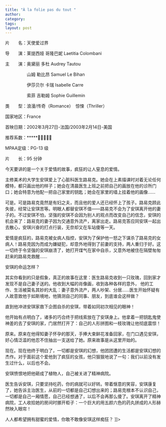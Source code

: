 ```yaml
---
title: "À la folie pas du tout "
author:
category: 
tags: 
layout: post
---
```


片　　名：天使爱过界

导　　演：莱提西娅 哥隆巴妮 Laetitia Colombani　

主　　演：奥黛丽 多杜 Audrey Tautou

　　　　　山姆 勒比昂 Samuel Le Bihan

　　　　　伊莎贝尔 卡瑞 Isabelle Carre

　　　　　索菲 吉勒姆 Sophie Guillemin　

类　　型：浪漫/传奇（Romance）　惊悚（Thriller）　

国家地区：France　 

首映日期：2002年3月27日-法国/2003年2月14日-美国

推荐系数：*****

MPAA定级：PG-13 级

片　　长：95 分钟

今天要讲的是一个关于爱情的故事，疯狂的让人窒息的爱情。

主修美术的大学生安琪爱上了心脏科医生路易克。她会在上素描课时对着无论任何模特，都只画出他的样子；她会在清晨医生上班之前把自己的画放在他的诊所门口；她会特意为他配一把自己家里的钥匙；她会在家里的墙上挂着他的画像……

可是。可是路易克竟然是有妇之夫，而且他的爱人还已经怀上了孩子。路易克顾此失彼，经常让安琪苦等。明眼人都替安琪不值——路易克不会为了安琪离开他的妻子的。不过安琪不怕，坚强的安琪不会因为别人的观点而改变自己的信念，安琪的机会来了：路易克的妻子因为交通意外流产，离家出走。路易克答应同安琪一起出去散心，安琪兴奋的打点行装，无奈却又在车站傻等一天。

爱情是疯狂的，路易克被女病人指控，安琪为了保护他一怒之下谋杀了路易克的女病人！路易克因为而成为嫌疑犯，却意外地得到了前妻的支持，两人重归于好。这一切终于令坚强的安琪崩溃了，她打开煤气在家中自杀，又意外地被住在隔壁匆匆赶来的路易克救醒……

安琪的命运怎样？

其实你看到的只是假象，真正的故事在这里：医生路易克收到一只玫瑰，回到家才发现不是自己妻子送的。他收到大幅的肖像画，收到各种各样的意外， 他的工作、生活被莫名其妙的大乱：妻子意外流产，两人吵架、分居……医生开始怀疑有人故意致他于如斯境地，他猜测自己的同事、朋友，到底谁会这样做？

直到他冲进安琪家救下企图自杀的安琪，带着如同初次相见的眼神！

他开始有点明白了，诸多的巧合终于把线索放在了安琪身上。他拿着一把钥匙鬼使神差的去了安琪的家，门居然打开了：自己的人形拼图和一枝玫瑰让他彻底震惊！

原来。原来在他得知妻子怀孕的那天，手捧大束鲜花准备回家，在门口遇见安琪，好心情泛滥的他忍不住抽出一支送给了她。原来故事是从这里开始的。

现在。现在他终于明白了，一切都是安琪的幻想，他团团遭的生活都是安琪幻想的杰作。对于面前这个爱他到了疯狂的女孩，他只狠狠地说了一句：我们以前没有发生过什么，以后也不会。

安琪愤恨地把他砸成了植物人，自己被关进了精神病院。

医生告诉安琪，只要坚持吃药，你的病就可以好转。带着惬意的笑容，安琪康复了，她告诉主治医生，从前的一切都是自己幻想出来的；路易克根本不认识自己，一切都是自己一厢情愿，自己已经想通了，以后不会再那么傻了。安琪离开了精神病院，工人收拾她的房间时挪开柜子：一个巨大的用五颜六色的药丸拼成的人形赫然映入眼帘！

人人都希望拥有甜蜜的爱情，你敢不敢像安琪这样痴狂？ ]]>

